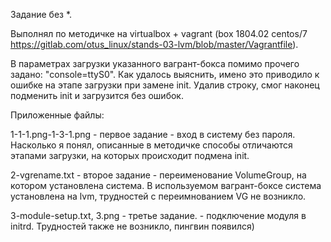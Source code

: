 Задание без *.

Выполнял по методичке на virtualbox + vagrant (box 1804.02 centos/7 https://gitlab.com/otus_linux/stands-03-lvm/blob/master/Vagrantfile). 

В параметрах загрузки указанного вагрант-бокса помимо прочего задано: "console=ttyS0". Как удалось выяснить, имено это приводило к ошибке на этапе загрузки при замене init. Удалив строку, смог наконец подменить init и загрузится без ошибок.

Приложенные файлы:

1-1-1.png-1-3-1.png - первое задание - вход в систему без пароля. Насколько я понял, описанные в методичке способы отличаются этапами загрузки, на которых происходит подмена init.

2-vgrename.txt - второе задание - переименование VolumeGroup, на котором установлена система. В используемом вагрант-боксе система установлена на lvm, трудностей с переимнованием VG не возникло.

3-module-setup.txt, 3.png - третье задание. - подключение модуля в initrd. Трудностей также не возникло, пингвин появился)

